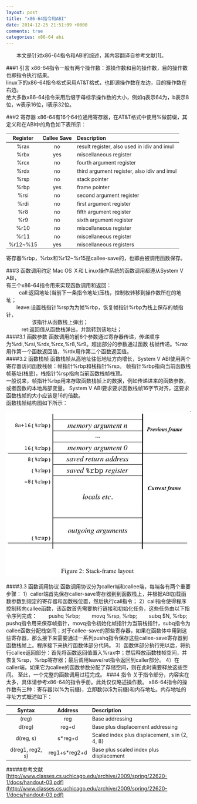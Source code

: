 ```yaml
---
layout: post
title: "x86-64指令和ABI"
date: 2014-12-25 21:51:09 +0800
comments: true
categories: x86-64 abi
---
```


&emsp;&emsp;本文是针对x86-64指令和ABI的综述，其内容翻译自参考文献[1]。  

###1 引言
x86-64指令一般有两个操作数：源操作数和目的操作数，目的操作数也即指令执行结果。  
linux下的x86-64指令格式采用AT&T格式，也即源操作数在左边，目的操作数在右边。  
绝大多数x86-64指令采用后缀字母标示操作数的大小，例如q表示64为，b表示8位，w表示16位，l表示32位。  

###2 寄存器
x86-64有16个64位通用寄存器，在AT&T格式中使用%做前缀，其定义和在ABI中的角色如下表所示：  
  
| Register      | Callee Save   |                 Description                 |  
|:-------------:|:-------------:|:--------------------------------------------|  
| %rax          | no            | result register, also used in idiv and imul |  
| %rbx          | yes           | miscellaneous register                      |  
| %rcx          | no            | fourth argument register                    |  
| %rdx          | no            | third argument register, also idiv and imul |  
| %rsp          | no            | stack pointer                               |  
| %rbp          | yes           | frame pointer                               |  
| %rsi          | no            | second argument register                    |  
| %rdi          | no            | first argument register                     |  
| %r8           | no            | fifth argument register                     |  
| %r9           | no            | sixth argument register                     |  
| %r10          | no            | miscellaneous register                      |  
| %r11          | no            | miscellaneous register                      |  
| %r12~%15      | yes           | miscellaneous registers                     |  
  
寄存器%rbp，%rbx和%r12~%r15是callee-save的，也即由被调用函数保存。  

###3 函数调用约定
Mac OS Ｘ和Ｌinux操作系统的函数调用都遵从System V ABI，  
有三个x86-64指令用来实现函数调用和返回：  
&emsp;&emsp;&ensp;call:返回地址(当前下一条指令地址)压栈，控制权转移到操作数所在的地址；  
&emsp;&emsp;leave:设置栈指针%rsp为为帧%rbp，恢复帧指针%rbp为栈上保存的帧指针，  
&emsp;&emsp;&ensp;&ensp;&ensp;&ensp;&ensp;&ensp;该指针从函数栈上弹出；  
&emsp;&emsp;&ensp;&ensp;ret:返回值从函数栈弹出，并跳转到该地址；  
####3.1 函数参数
函数调用的前6个参数通过寄存器传递，传递顺序为%rdi,%rsi,%rdx,%rcx,%r8,%r9。超出部分的参数通过函数
栈帧传递。%rax用作第一个函数返回值，%rdx用作第二个函数返回值。  
####3.2 函数栈帧
函数栈帧从高地址往低地址方向增长，System V ABI使用两个寄存器访问函数栈帧：帧指针%rbp和栈指针%rsp。
帧指针%rbp指向当前函数栈帧基址(栈底)，栈指针%rsp指向当前函数栈帧栈顶。  
一般说来，帧指针%rbp用来存取函数栈帧上的数据，例如传递进来的函数参数，或者函数的本地局部变量。
System V ABI要求要求函数栈帧16字节对齐，这要求函数栈帧的大小应该是16的倍数。  
函数栈帧结构图如下所示：  
<p align="center">
  <img src="/images/2014-12-25-x86-64zhi-ling-he-abi-stack-frame.png" alt="stack-frame"/>
</p>
####3.3 函数调用协议
函数调用协议分为caller端和callee端，每端各有两个重要步骤：  
1）caller端首先保存caller-save寄存器到到函数栈上，并根据ABI加载函数参数到规定的寄存器和函数栈位置，然后执行call指令；  
2）call指令使得程序控制转向callee函数，该函数首先需要执行链接和初始化任务，这些任务由以下指令序列完成：  
&ensp;&ensp;&ensp;&ensp;pushq %rbp;  
&ensp;&ensp;&ensp;&ensp;movq %rsp, %rbp;  
&ensp;&ensp;&ensp;&ensp;subq $N, %rbp;  
pushq指令用来保存帧指针，movq指令初始化帧指针为当前栈指针，subq指令为callee函数分配栈空间；对于callee-save的那些寄存器，如果在函数体中用到这些寄存器，那么接下来需要通过一系列pushq指令保存这些callee-save寄存器到函数栈帧上。程序接下来执行函数体部分代码。  
3）函数体部分执行完以后，将执行callee返回部分：首先将函数返回值置入%rax中；然后释放函数栈帧空间，并恢复%rsp，%rbp寄存器；最后调用leave/ret指令返回到caller部分。  
4）在caller端，如果它为callee的函数参数分配了存储空间，则在此时需要释放这些空间。  
至此，一个完整的函数调用过程完成。  
###4 指令
关于指令部分，内容实在太多，具体请参考x86-64的指令手册。此处仅仅略述操作数。
x86-64指令的操作数有三种：寄存器(以%为前缀)，立即数(以$为前缀)和内存地址。内存地址的寻址方式概述如下：
  
| Syntax          | Address       |                 Description                    |  
|:---------------:|:-------------:|:-----------------------------------------------|  
| (reg)           | reg           | Base addressing                                |  
| d(reg)          | reg+d         | Base plus displacement addressing              |  
| d(reg, s)       | s*reg+d       | Scaled index plus displacement, s in {2, 4, 8} |  
| d(reg1, reg2, s)| reg1+s*reg2+d | Base plus scaled index plus displacement       |  
  

#####参考文献
[http://www.classes.cs.uchicago.edu/archive/2009/spring/22620-1/docs/handout-03.pdf](http://www.classes.cs.uchicago.edu/archive/2009/spring/22620-1/docs/handout-03.pdf)  

